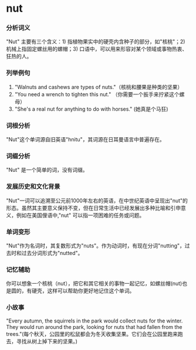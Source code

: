 # nut

### 分析词义

  

"Nut" 主要有三个含义：1) 指植物果实中的硬壳内含种子的部分，如"核桃"；2) 机械上指固定螺丝用的螺帽；3) 口语中，可以用来形容对某个领域或事物热衷、狂热的人。

  

### 列举例句

  

1.  "Walnuts and cashews are types of nuts."（核桃和腰果是种类的坚果）
2.  "You need a wrench to tighten this nut." （你需要一个扳手来拧紧这个螺母）
3.  "She's a real nut for anything to do with horses." (她真是个马狂)

  

### 词根分析

  

"Nut"这个单词源自旧英语"hnitu"，其词源在日耳曼语言中普遍存在。

  

### 词缀分析

  

"Nut" 是一个简单的词，没有词缀。

  

### 发展历史和文化背景

  

"Nut"一词可以追溯至公元前1000年左右的英语，在中世纪英语中呈现出"nut"的形态。虽然其主要意义保持不变，但在日常生活中已经发展出多种比喻和引申意义，例如在美国俚语中,"nut" 可以指一项困难的任务或问题。

  

### 单词变形

  

"Nut"作为名词时，其复数形式为"nuts"。作为动词时，有现在分词"nutting"，过去时和过去分词形式为"nutted"。

  

### 记忆辅助

  

你可以想象一个核桃（nut），把它和其它相关的事物一起记忆，如螺丝帽(nut)也是圆的，有硬壳，这样可以帮助你更好地记住这个单词。

  

### 小故事

  

"Every autumn, the squirrels in the park would collect nuts for the winter. They would run around the park, looking for nuts that had fallen from the trees."(每个秋天，公园里的松鼠都会为冬天收集坚果。它们会在公园里跑来跑去，寻找从树上掉下来的坚果。)
